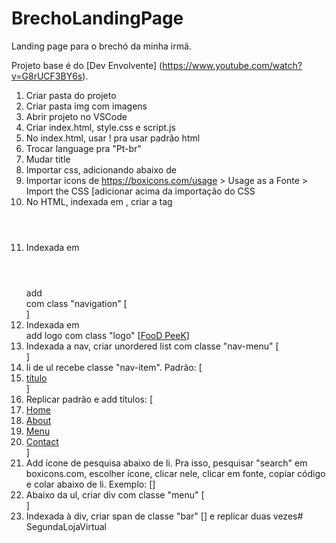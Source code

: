 # BrechoLandingPage

Landing page para o brechó da minha irmã.

Projeto base é do [Dev Envolvente] (https://www.youtube.com/watch?v=G8rUCF3BY6s).

1) Criar pasta do projeto
2) Criar pasta img com imagens
3) Abrir projeto no VSCode
4) Criar index.html, style.css e script.js
5) No index.html, usar ! pra usar padrão html
6) Trocar language pra "Pt-br"
7) Mudar title
8) Importar css, adicionando <link rel="stylesheet" href="style.css"> abaixo de <meta name="viewport" content="width=device-width, initial-scale=1.0">
9) Importar icons de https://boxicons.com/usage > Usage as a Fonte > Import the CSS [adicionar <link href='https://unpkg.com/boxicons@2.1.4/css/boxicons.min.css' rel='stylesheet'> acima da importação do CSS
10) No HTML, indexada em <body></body>, criar a tag <header></header>
11) Indexada em <header></header> add <nav></nav> com class "navigation" [<nav class="navigation">]
12) Indexada em <nav></nav> add logo com class "logo" [<a href="#" class="logo">F<span>oo</span>D P<span>ee</span>K</a>]
13) Indexada a nav, criar unordered list com classe "nav-menu" [<ul class="nav-menu"></ul>]
14) li de ul recebe classe "nav-item". Padrão:   [<li class="nav-item"><a href="#">título</a></li>]
15) Replicar padrão e add títulos:	[<li class="nav-item"><a href="#">Home</a></li>
					<li class="nav-item"><a href="#">About</a></li>
					<li class="nav-item"><a href="#">Menu</a></li>
					<li class="nav-item"><a href="#">Contact</a></li>]
15) Add ícone de pesquisa abaixo de li. Pra isso, pesquisar "search" em boxicons.com, escolher ícone, clicar nele, clicar em fonte, copiar código e colar abaixo de li. Exemplo: [<i class='bx bx-search'></i>]
16) Abaixo da ul, criar div com classe "menu" [<div class="menu">]
17) Indexada à div, criar span de classe "bar" [<span class="bar"></span>] e replicar duas vezes# SegundaLojaVirtual
